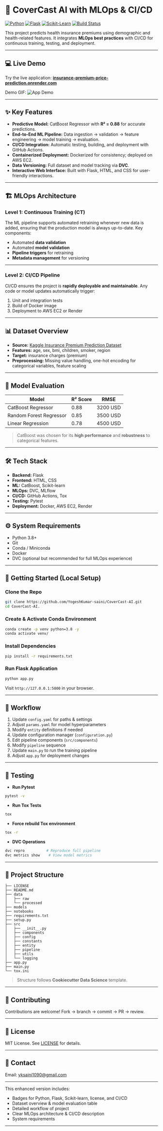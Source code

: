 
# 🚀 CoverCast AI with MLOps & CI/CD

[![Python](https://img.shields.io/badge/python-3.8+-blue.svg)](https://www.python.org/downloads/)
[![Flask](https://img.shields.io/badge/flask-2.3-green.svg)](https://flask.palletsprojects.com/)
[![Scikit-Learn](https://img.shields.io/badge/scikit--learn-1.2-yellow.svg)](https://scikit-learn.org/stable/)
[![Build Status](https://img.shields.io/github/actions/workflow/status/praj2408/Insurance-Premium-Prediction-cicd/main.yml)](https://github.com/YogeshKumar-saini/covercast-ai-app.git)

This project predicts health insurance premiums using demographic and health-related features. It integrates **MLOps best practices** with CI/CD for continuous training, testing, and deployment.

---

## 💻 Live Demo

Try the live application:
**[insurance-premium-price-prediction.onrender.com](http://ec2-13-62-45-61.eu-north-1.compute.amazonaws.com:5000/)**

Demo GIF:
![App Demo](demo/demo.png)

---

## ✨ Key Features

* **Predictive Model:** CatBoost Regressor with **R² = 0.88** for accurate predictions.
* **End-to-End ML Pipeline:** Data ingestion → validation → feature engineering → model training → evaluation.
* **CI/CD Integration:** Automatic testing, building, and deployment with GitHub Actions.
* **Containerized Deployment:** Dockerized for consistency; deployed on AWS EC2.
* **Data Versioning:** Full dataset and model tracking via **DVC**.
* **Interactive Web Interface:** Built with Flask, HTML, and CSS for user-friendly interactions.

---

## 🏗️ MLOps Architecture

### Level 1: Continuous Training (CT)

The ML pipeline supports automated retraining whenever new data is added, ensuring that the production model is always up-to-date. Key components:

* Automated **data validation**
* Automated **model validation**
* **Pipeline triggers** for retraining
* **Metadata management** for versioning



---

### Level 2: CI/CD Pipeline

CI/CD ensures the project is **rapidly deployable and maintainable**. Any code or model updates automatically trigger:

1. Unit and integration tests
2. Build of Docker image
3. Deployment to AWS EC2 or Render

---

## 📊 Dataset Overview

* **Source:** [Kaggle Insurance Premium Prediction Dataset](https://www.kaggle.com/noordeen/insurance-premium-prediction)
* **Features:** age, sex, bmi, children, smoker, region
* **Target:** insurance charges (premium)
* **Preprocessing:** Missing value handling, one-hot encoding for categorical variables, feature scaling

---

## 🧮 Model Evaluation

| Model                   | R² Score | RMSE     |
| ----------------------- | -------- | -------- |
| CatBoost Regressor      | 0.88     | 3200 USD |
| Random Forest Regressor | 0.85     | 3500 USD |
| Linear Regression       | 0.78     | 4500 USD |

> CatBoost was chosen for its **high performance** and **robustness** to categorical features.

---

## 🛠️ Tech Stack

* **Backend:** Flask
* **Frontend:** HTML, CSS
* **ML:** CatBoost, Scikit-learn
* **MLOps:** DVC, MLflow
* **CI/CD:** GitHub Actions, Tox
* **Testing:** Pytest
* **Deployment:** Docker, AWS EC2, Render

---

## ⚙️ System Requirements

* Python 3.8+
* Git
* Conda / Miniconda
* Docker
* DVC (optional but recommended for full MLOps experience)

---

## 🚀 Getting Started (Local Setup)

### Clone the Repo

```bash
git clone https://github.com/YogeshKumar-saini/CoverCast-AI.git
cd CoverCast-AI.
```

### Create & Activate Conda Environment

```bash
conda create -p venv python=3.8 -y
conda activate venv/
```

### Install Dependencies

```bash
pip install -r requirements.txt
```

### Run Flask Application

```bash
python app.py
```

Visit `http://127.0.0.1:5000` in your browser.

---

## 🔄 Workflow

1. Update `config.yaml` for paths & settings
2. Adjust `params.yaml` for model hyperparameters
3. Modify `entity` definitions if needed
4. Update configuration manager (`configuration.py`)
5. Edit pipeline components (`src/components`)
6. Modify `pipeline` sequence
7. Update `main.py` to run the training pipeline
8. Adjust `app.py` for deployment changes

---

## 🧪 Testing

* **Run Pytest**

```bash
pytest -v
```

* **Run Tox Tests**

```bash
tox
```

* **Force rebuild Tox environment**

```bash
tox -r
```

* **DVC Operations**

```bash
dvc repro          # Reproduce full pipeline
dvc metrics show    # View model metrics
```

---

## 📁 Project Structure

```
├── LICENSE
├── README.md
├── data
│   ├── raw
│   └── processed
├── models
├── notebooks
├── requirements.txt
├── setup.py
├── src
│   ├── __init__.py
│   ├── components
│   ├── config
│   ├── constants
│   ├── entity
│   ├── pipeline
│   ├── utils
│   └── logging
├── app.py
├── main.py
└── tox.ini
```

> Structure follows **Cookiecutter Data Science** template.

---

## 🤝 Contributing

Contributions are welcome! Fork → branch → commit → PR → review.

---

## 📜 License

MIT License. See [LICENSE](https://opensource.org/licenses/MIT) for details.

---

## 📧 Contact

Email: [yksaini1090@gmail.com](mailto:yksaini1090@gmail.com)

---

This enhanced version includes:

* Badges for Python, Flask, Scikit-learn, license, and CI/CD
* Dataset overview & model evaluation table
* Detailed workflow of project
* Clear MLOps architecture & CI/CD description
* System requirements

---
